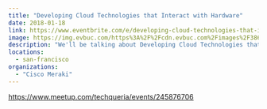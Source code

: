 ```yaml
---
title: "Developing Cloud Technologies that Interact with Hardware"
date: 2018-01-18
link: https://www.eventbrite.com/e/developing-cloud-technologies-that-interact-with-hardware-registration-41118420302
image: https://img.evbuc.com/https%3A%2F%2Fcdn.evbuc.com%2Fimages%2F38618148%2F180423699591%2F1%2Foriginal.jpg?w=800&auto=compress&rect=9%2C0%2C654%2C327&s=1e1d89f86a77225ba25fd45b12955926
description: "We'll be talking about Developing Cloud Technologies that Interact with Hardware!"
locations:
  - san-francisco
organizations:
  - "Cisco Meraki"
---
```


https://www.meetup.com/techqueria/events/245876706
